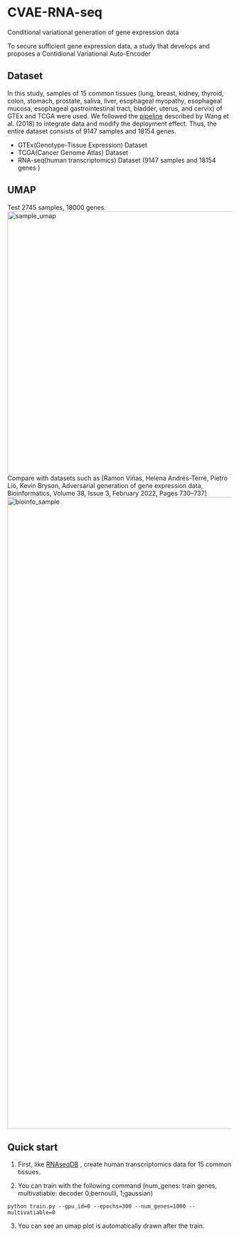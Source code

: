 # CVAE-RNA-seq
Conditional variational generation of gene expression data

To secure sufficient gene expression data, a study that develops and proposes a Contidional Variational Auto-Encoder 

Dataset
----------
In this study, samples of 15 common tissues (lung, breast, kidney, thyroid, colon, stomach, prostate, saliva, liver, esophageal myopathy, esophageal mucosa, esophageal gastrointestinal tract, bladder, uterus, and cervix) of GTEx and TCGA were used. We followed the [pipeline](https://github.com/mskcc/RNAseqDB) described by Wang et al. (2018) to integrate data and modify the deployment effect. Thus, the entire dataset consists of 9147 samples and 18154 genes.
- GTEx(Genotype-Tissue Expression) Dataset
- TCGA(Cancer Genome Atlas) Dataset
- RNA-seq(human transcriptomics) Dataset (9147 samples and 18154 genes )

UMAP
----------
Test 2745 samples, 18000 genes.
<img width="590" alt="sample_umap" src="https://user-images.githubusercontent.com/69189272/217756058-43195c7f-4fb9-493a-9e5a-359f9778d23b.png">
Compare with datasets such as [Ramon Viñas, Helena Andrés-Terré, Pietro Liò, Kevin Bryson, Adversarial generation of gene expression data, Bioinformatics, Volume 38, Issue 3, February 2022, Pages 730–737]
<img width="1417" alt="bioinfo_sample" src="https://user-images.githubusercontent.com/69189272/217756386-82593ab1-4e83-4e23-9089-27ad56917c97.png">


Quick start
----------

1. First, like  [RNAseqDB](https://github.com/mskcc/RNAseqDB) , create human transcriptomics data for 15 common tissues.

2. You can train with the following command (num_genes: train genes, multivatiable: decoder 0;bernoulli, 1;gaussian)
```
python train.py --gpu_id=0 --epochs=300 --num_genes=1000 --multivatiable=0
```
3. You can see an umap plot is automatically drawn after the train.

